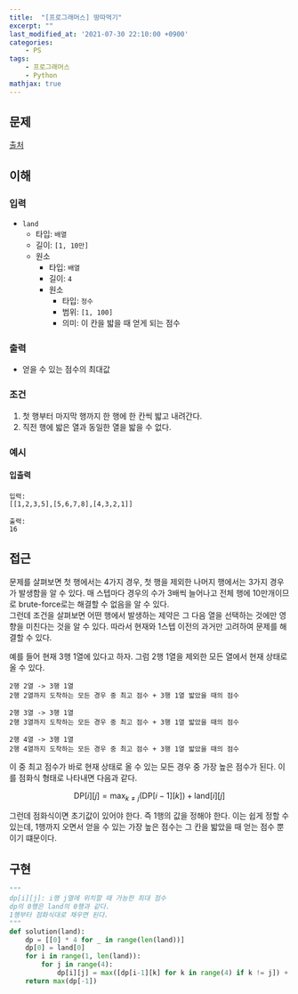 ```yaml
---
title:  "[프로그래머스] 땅따먹기"
excerpt: ""
last_modified_at: '2021-07-30 22:10:00 +0900'
categories:
    - PS
tags:
    - 프로그래머스
    - Python
mathjax: true
---
```


## 문제

[출처](https://programmers.co.kr/learn/courses/30/lessons/12913)

## 이해

### 입력 

* ```land```
    * 타입: ```배열```
    * 길이: ```[1, 10만]```
    * 원소
        * 타입: ```배열```
        * 길이: ```4```
        * 원소
            * 타입: ```정수```
            * 범위: ```[1, 100]```
            * 의미: 이 칸을 밟을 때 얻게 되는 점수
            
### 출력 

* 얻을 수 있는 점수의 최대값

### 조건

1. 첫 행부터 마지막 행까지 한 행에 한 칸씩 밟고 내려간다.
2. 직전 행에 밟은 열과 동일한 열을 밟을 수 없다.

### 예시

#### 입출력

```
입력: 
[[1,2,3,5],[5,6,7,8],[4,3,2,1]]	

출력: 
16
```

## 접근

문제를 살펴보면 첫 행에서는 4가지 경우, 첫 행을 제외한 나머지 행에서는 3가지 경우가 발생함을 알 수 있다. 매 스텝마다 경우의 수가 3배씩 늘어나고 전체 행에 10만개이므로 brute-force로는 해결할 수 없음을 알 수 있다.\
그런데 조건을 살펴보면 어떤 행에서 발생하는 제약은 그 다음 열을 선택하는 것에만 영향을 미친다는 것을 알 수 있다. 따라서 현재와 1스텝 이전의 과거만 고려하여 문제를 해결할 수 있다.

예를 들어 현재 3행 1열에 있다고 하자. 그럼 2행 1열을 제외한 모든 열에서 현재 상태로 올 수 있다. 
```
2행 2열 -> 3행 1열
2행 2열까지 도착하는 모든 경우 중 최고 점수 + 3행 1열 밟았을 때의 점수

2행 3열 -> 3행 1열
2행 3열까지 도착하는 모든 경우 중 최고 점수 + 3행 1열 밟았을 때의 점수

2행 4열 -> 3행 1열
2행 4열까지 도착하는 모든 경우 중 최고 점수 + 3행 1열 밟았을 때의 점수
```
이 중 최고 점수가 바로 현재 상태로 올 수 있는 모든 경우 중 가장 높은 점수가 된다. 이를 점화식 형태로 나타내면 다음과 같다.

$$
\text {DP}[i][j] = \max_{k\not= j} (\text {DP}[i-1][k]) + \text {land} [i][j]
$$

그런데 점화식이면 초기값이 있어야 한다. 즉 1행의 값을 정해야 한다. 이는 쉽게 정할 수 있는데, 1행까지 오면서 얻을 수 있는 가장 높은 점수는 그 칸을 밟았을 때 얻는 점수 뿐이기 떄문이다.


## 구현

```python
"""
dp[i][j]: i행 j열에 위치할 때 가능한 최대 점수
dp의 0행은 land의 0행과 같다.
1행부터 점화식대로 채우면 된다.
"""
def solution(land):
    dp = [[0] * 4 for _ in range(len(land))]
    dp[0] = land[0]
    for i in range(1, len(land)):
        for j in range(4):
            dp[i][j] = max([dp[i-1][k] for k in range(4) if k != j]) + land[i][j]
    return max(dp[-1])
```